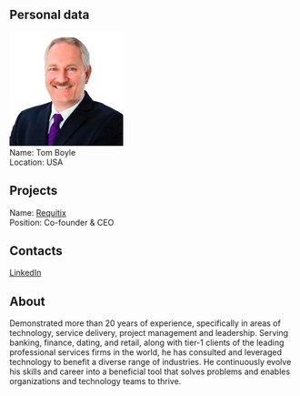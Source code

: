 ## Personal data
![tom boyle photo](photo/tom_boyle.jpg)  
Name:   Tom Boyle  
Location: USA  
## Projects 
Name: [Requitix](../projects/requitix.md)  
Position: Co-founder & CEO   
## Contacts
[LinkedIn](https://www.linkedin.com/in/tboyle1/)    
## About
Demonstrated more than 20 years of experience, specifically in areas of technology, service delivery, project management and leadership. Serving banking, finance, dating, and retail, along with tier-1 clients of the leading professional services firms in the world, he has consulted and leveraged technology to benefit a diverse range of industries. He continuously evolve his skills and career into a beneficial tool that solves problems and enables organizations and technology teams to thrive.
